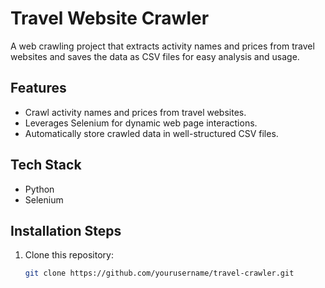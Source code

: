 # Travel Website Crawler

A web crawling project that extracts activity names and prices from travel websites and saves the data as CSV files for easy analysis and usage.

## Features

- Crawl activity names and prices from travel websites.
- Leverages Selenium for dynamic web page interactions.
- Automatically store crawled data in well-structured CSV files.

## Tech Stack

- Python
- Selenium

## Installation Steps

1. Clone this repository:
   ```bash
   git clone https://github.com/yourusername/travel-crawler.git

